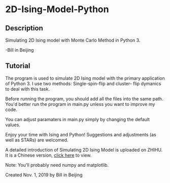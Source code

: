# 2D-Ising-Model-Python

## Description

Simulating 2D Ising model with Monte Carlo Method in Python 3.

-Bill in Beijing

## Tutorial

The program is used to simulate 2D Ising model with the primary application of Python 3. I use two methods: Single-spin-flip  and cluster- flip dymanics to deal with this task. 

Before running the program, you should add all the files into the same path. You'd better run the program in main.py unless you want to improve my code.

You can adjust paramaters in main.py simply by changing the default values.

Enjoy your time with Ising and Python! Suggestions and adjustments (as well as STARs) are welcomed.

A detailed introduction of Simulating 2D Ising Model is uploaded on ZHIHU. It is a Chinese version,  [click here](https://zhuanlan.zhihu.com/p/42629484) to view.

Note: You'll probably need numpy and matplotlib.

Created Nov. 1, 2019 by Bill in Beijing
